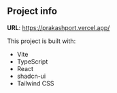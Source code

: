 

## Project info

**URL**: https://prakashport.vercel.app/

This project is built with:

- Vite
- TypeScript
- React
- shadcn-ui
- Tailwind CSS


